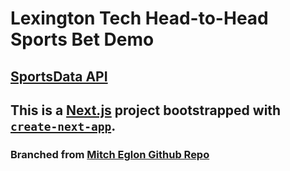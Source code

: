 # Lexington Tech Head-to-Head Sports Bet Demo

## [SportsData API](https://sportsdata.io/developers/data-dictionary/nba)
## This is a [Next.js](https://nextjs.org/) project bootstrapped with [`create-next-app`](https://github.com/vercel/next.js/tree/canary/packages/create-next-app).

### Branched from [Mitch Eglon Github Repo](https://github.com/MitchEglon94/nba-app-repo/tree/main)